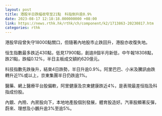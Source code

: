 ```yaml
---
layout: post
title: 港股半日跌幅收窄至21點　科指倒升逾0.9%
date: 2023-08-17 12:18:18.000000000 +08:00
link: https://news.rthk.hk/rthk/ch/component/k2/1713863-20230817.htm
categories: rthk
---
```


港股早段曾失守18000點關口，但隨著內地股市止跌回升，港股亦收復失地。

恒生指數最多跌近430點，低見17900點，創逾8個半月新低，中午報18308點，跌21點，跌幅0.12%，半日主板成交額約620億元。

科技指數先跌後升，結束4日跌勢，半日升逾0.9%。阿里巴巴、小米及騰訊由跌轉升近1%或以上，京東集團半日仍跌逾1%。

醫藥、網上醫療平台股偏軟，阿里健康及京東健康跌近4%，是表現最差恒指及科指成份股。

內銀、內險、內房股向下，本地地產股個別發展，體育股造好。汽車股顯著反彈，蔚來、理想及小鵬升逾3%至逾5%。
